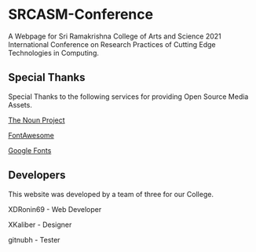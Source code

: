 # SRCASM-Conference

A Webpage for Sri Ramakrishna College of Arts and Science 2021 International Conference on Research Practices of Cutting Edge Technologies in Computing.


## Special Thanks

Special Thanks to the following services for providing Open Source Media Assets.

[The Noun Project](https://thenounproject.com/)

[FontAwesome](https://fontawesome.com/)

[Google Fonts](https://fonts.google.com/)

## Developers 

This website was developed by a team of three for our College.

XDRonin69 - Web Developer

XKaliber - Designer

gitnubh - Tester
